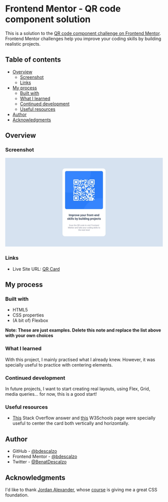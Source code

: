 # Frontend Mentor - QR code component solution

This is a solution to the [QR code component challenge on Frontend Mentor](https://www.frontendmentor.io/challenges/qr-code-component-iux_sIO_H). Frontend Mentor challenges help you improve your coding skills by building realistic projects.

## Table of contents

- [Overview](#overview)
  - [Screenshot](#screenshot)
  - [Links](#links)
- [My process](#my-process)
  - [Built with](#built-with)
  - [What I learned](#what-i-learned)
  - [Continued development](#continued-development)
  - [Useful resources](#useful-resources)
- [Author](#author)
- [Acknowledgments](#acknowledgments)

## Overview

### Screenshot

![](./project_screenshot.jpg)

### Links

- Live Site URL: [QR Card](https://bdescalzo.github.io/qrcard-frontendmentor)

## My process

### Built with

- HTML5
- CSS properties
- (A bit of) Flexbox

**Note: These are just examples. Delete this note and replace the list above with your own choices**

### What I learned

With this project, I mainly practised what I already knew. However, it was specially useful to practice with centering elements.

### Continued development

In future projects, I want to start creating real layouts, using Flex, Grid, media queries... for now, this is a good start!

### Useful resources

- [This](https://stackoverflow.com/questions/48516538/flex-align-items-center-not-centering-items) Stack Overflow answer and [this](https://www.w3schools.com/howto/howto_css_center-vertical.asp) W3Schools page were specially useful to center the card both vertically and horizontally.

## Author

- GitHub - [@bdescalzo](https://www.github.com/bdescalzo)
- Frontend Mentor - [@bdescalzo](https://www.frontendmentor.io/profile/bdescalzo)
- Twitter - [@BenatDescalzo](https://www.twitter.com/BenatDescalzo)

## Acknowledgments

I'd like to thank [Jordan Alexander](https://twitter.com/alexcgdesign), whose [course](https://www.cursocss.com) is giving me a great CSS foundation.
